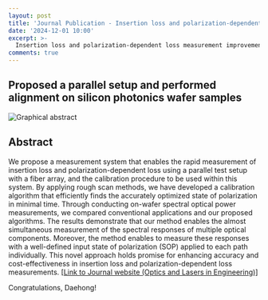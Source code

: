 ```yaml
---
layout: post
title: 'Journal Publication - Insertion loss and polarization-dependent loss measurement improvement to enable parallel silicon photonics wafer-level testing'
date: '2024-12-01 10:00'
excerpt: >-
  Insertion loss and polarization-dependent loss measurement improvement to enable parallel silicon photonics wafer-level testing
comments: true
---
```

## Proposed a parallel setup and performed alignment on silicon photonics wafer samples
![Graphical abstract](https://github.com/user-attachments/assets/7927bd70-d1d3-4a73-9e9d-8900917447f7)


## Abstract
We propose a measurement system that enables the rapid measurement of insertion loss and polarization-dependent loss using a parallel test setup with a fiber array, and the calibration procedure to be used within this system. By applying rough scan methods, we have developed a calibration algorithm that efficiently finds the accurately optimized state of polarization in minimal time. Through conducting on-wafer spectral optical power measurements, we compared conventional applications and our proposed algorithms. The results demonstrate that our method enables the almost simultaneous measurement of the spectral responses of multiple optical components. Moreover, the method enables to measure these responses with a well-defined input state of polarization (SOP) applied to each path individually.  This novel approach holds promise for enhancing accuracy and cost-effectiveness in insertion loss and polarization-dependent loss measurements.
[[Link to Journal website (Optics and Lasers in Engineering)]](https://authors.elsevier.com/tracking/article/details.do?aid=108742&jid=OLEN&surname=Kim)

<!---
## 연구내용
본 연구에서는 IL과 PDL을 신속하게 측정할 수 있게 하기 위하여 병렬 테스트 셋업을 제안하고 셋업을 활용할 수 있는 알고리즘을 제안하여 종전의 측정 방식보다 충분히 빠르고 정확함을 보임.

## 기대효과
Fiber array를 통해 다수의 샘플을 동시에 align하여 align에 필요한 시간을 크게 줄이고 interference에 의한 오차를 줄일 수 있음이 기대됨.
--->

Congratulations, Daehong!